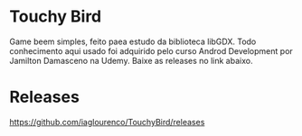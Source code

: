 # Touchy Bird

Game beem simples, feito paea estudo da biblioteca libGDX.
Todo conhecimento aqui usado foi adquirido pelo curso Androd Development por Jamilton Damasceno na Udemy.
Baixe as releases no link abaixo.

# Releases

https://github.com/iaglourenco/TouchyBird/releases

